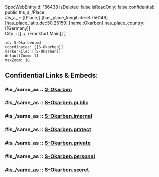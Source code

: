 ﻿---
location:
- 50.25159
- 8.756146
mapmarker: train
mapzoom:
- 8
- 18
tags:
- geo/station/train
type: Station
---

SpocWebEntityId: 156438
isDeleted: false
isReadOnly: false
confidential: public
#is_a_/Place  
#is_a_ :: [[Place]] 
[has_place_longitude::8.756146] 
[has_place_latitude::50.25159] 
[name::Okarben] 
has_place_country:: [[Germany]]  
City :: [[../../Frankfurt,Main]] ] 


```leaflet
id: S-Okarben.md
coordinates: [[S-Okarben]] 
markerFile: [[S-Okarben]] 
defaultZoom: 11 
maxZoom: 18
```


## Confidential Links & Embeds: 

### #is_/same_as :: [S-Okarben](S-Okarben.md) 

### #is_/same_as :: [S-Okarben.public](/_public/Earth/Continent/Europe/Europe~Central/Germany/Germany~West/Hessen/counties~Hessen/Frankfurt~Main/Stations-FFM~S/S-Okarben.public.md) 

### #is_/same_as :: [S-Okarben.internal](/_internal/Earth/Continent/Europe/Europe~Central/Germany/Germany~West/Hessen/counties~Hessen/Frankfurt~Main/Stations-FFM~S/S-Okarben.internal.md) 

### #is_/same_as :: [S-Okarben.protect](/_protect/Earth/Continent/Europe/Europe~Central/Germany/Germany~West/Hessen/counties~Hessen/Frankfurt~Main/Stations-FFM~S/S-Okarben.protect.md) 

### #is_/same_as :: [S-Okarben.private](/_private/Earth/Continent/Europe/Europe~Central/Germany/Germany~West/Hessen/counties~Hessen/Frankfurt~Main/Stations-FFM~S/S-Okarben.private.md) 

### #is_/same_as :: [S-Okarben.personal](/_personal/Earth/Continent/Europe/Europe~Central/Germany/Germany~West/Hessen/counties~Hessen/Frankfurt~Main/Stations-FFM~S/S-Okarben.personal.md) 

### #is_/same_as :: [S-Okarben.secret](/_secret/Earth/Continent/Europe/Europe~Central/Germany/Germany~West/Hessen/counties~Hessen/Frankfurt~Main/Stations-FFM~S/S-Okarben.secret.md)

